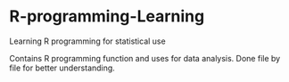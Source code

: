 # R-programming-Learning
Learning R programming for statistical  use

Contains R programming function and uses for data analysis. Done file by file for better understanding.